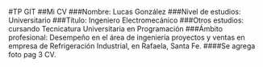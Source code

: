 #TP GIT
##Mi CV
###Nombre: Lucas González
###Nivel de estudios: Universitario
###Título: Ingeniero Electromecánico
###Otros estudios: cursando Tecnicatura Universitaria en Programación
###Ámbito profesional: Desempeño en el área de ingeniería proyectos y ventas en empresa de Refrigeración Industrial, en Rafaela, Santa Fe.
####Se agrega foto pag 3 CV.
